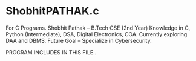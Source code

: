 # ShobhitPATHAK.c
For C Programs.
Shobhit Pathak – B.Tech CSE (2nd Year)
Knowledge in C, Python (Intermediate), DSA, Digital Electronics, COA.
Currently exploring DAA and DBMS.
Future Goal – Specialize in Cybersecurity.

PROGRAM INCLUDES IN THIS FILE..
